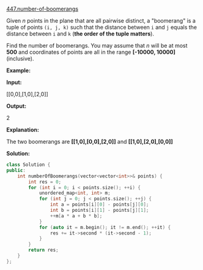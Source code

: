 [447.number-of-boomerangs](https://leetcode.com/problems/number-of-boomerangs/)  

Given _n_ points in the plane that are all pairwise distinct, a "boomerang" is a tuple of points `(i, j, k)` such that the distance between `i` and `j` equals the distance between `i` and `k` (**the order of the tuple matters**).

Find the number of boomerangs. You may assume that _n_ will be at most **500** and coordinates of points are all in the range **\[-10000, 10000\]** (inclusive).

**Example:**

  
**Input:**
  
\[\[0,0\],\[1,0\],\[2,0\]\]
  

  
**Output:**
  
2
  

  
**Explanation:**
  
The two boomerangs are **\[\[1,0\],\[0,0\],\[2,0\]\]** and **\[\[1,0\],\[2,0\],\[0,0\]\]**  



**Solution:**  

```cpp
class Solution {
public:
    int numberOfBoomerangs(vector<vector<int>>& points) {
        int res = 0;
        for (int i = 0; i < points.size(); ++i) {
            unordered_map<int, int> m;
            for (int j = 0; j < points.size(); ++j) {
                int a = points[i][0] - points[j][0];
                int b = points[i][1] - points[j][1];
                ++m[a * a + b * b];
            }
            for (auto it = m.begin(); it != m.end(); ++it) {
                res += it->second * (it->second - 1);
            }
        }
        return res;
    }
};
```
      